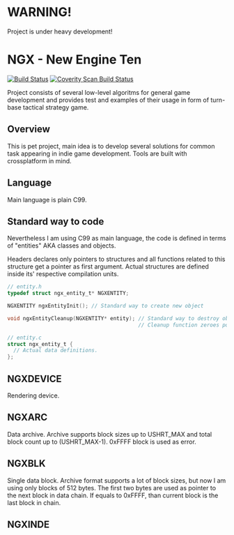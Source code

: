 # WARNING!

Project is under heavy development!

# NGX - New Engine Ten
[![Build Status](https://travis-ci.org/masscry/ngx.svg?branch=master)](https://travis-ci.org/masscry/ngx)
<a href="https://scan.coverity.com/projects/masscry-ngx">
  <img alt="Coverity Scan Build Status"
       src="https://scan.coverity.com/projects/12012/badge.svg"/>
</a>

Project consists of several low-level algoritms for general game development 
and provides test and examples of their usage in form of turn-base tactical 
strategy game.

## Overview

This is pet project, main idea is to develop several solutions for common task
appearing in indie game development. Tools are built with crossplatform in mind.

## Language

Main language is plain C99.

## Standard way to code

Nevertheless I am using C99 as main language, the code is defined in terms of 
"entities" AKA classes and objects.

Headers declares only pointers to structures and all functions related to 
this structure get a pointer as first argument. Actual structures are defined
inside its' respective compilation units.

```c
// entity.h
typedef struct ngx_entity_t* NGXENTITY;

NGXENTITY ngxEntityInit(); // Standard way to create new object

void ngxEntityCleanup(NGXENTITY* entity); // Standard way to destroy object. 
                                          // Cleanup function zeroes pointer.

// entity.c
struct ngx_entity_t {
  // Actual data definitions.
};

```

## NGXDEVICE

Rendering device.

## NGXARC

Data archive. Archive supports block sizes up to USHRT_MAX and total block count 
up to (USHRT_MAX-1). 0xFFFF block is used as error.

## NGXBLK

Single data block. Archive format supports a lot of block sizes, but now I am 
using only blocks of 512 bytes. The first two bytes are used as pointer to 
the next block in data chain. If equals to 0xFFFF, than current block is 
the last block in chain.

## NGXINDE
